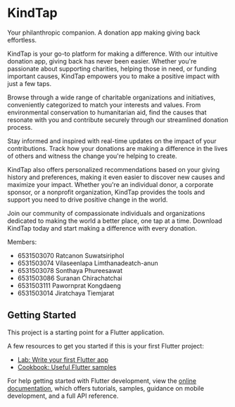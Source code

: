 # KindTap

Your philanthropic companion. A donation app making giving back effortless.

KindTap is your go-to platform for making a difference. With our intuitive donation app, giving back has never been easier. Whether you're passionate about supporting charities, helping those in need, or funding important causes, KindTap empowers you to make a positive impact with just a few taps.

Browse through a wide range of charitable organizations and initiatives, conveniently categorized to match your interests and values. From environmental conservation to humanitarian aid, find the causes that resonate with you and contribute securely through our streamlined donation process.

Stay informed and inspired with real-time updates on the impact of your contributions. Track how your donations are making a difference in the lives of others and witness the change you're helping to create.

KindTap also offers personalized recommendations based on your giving history and preferences, making it even easier to discover new causes and maximize your impact. Whether you're an individual donor, a corporate sponsor, or a nonprofit organization, KindTap provides the tools and support you need to drive positive change in the world.

Join our community of compassionate individuals and organizations dedicated to making the world a better place, one tap at a time. Download KindTap today and start making a difference with every donation.

Members:
- 6531503070 Ratcanon Suwatsiriphol
- 6531503074 Vilaseenlapa Limthanadeatch-anun
- 6531503078 Sonthaya Phureesawat
- 6531503086 Suranan Chirachatchai
- 6531503111 Pawornprat Kongdaeng
- 6531503014 Jiratchaya Tiemjarat

## Getting Started

This project is a starting point for a Flutter application.

A few resources to get you started if this is your first Flutter project:

- [Lab: Write your first Flutter app](https://docs.flutter.dev/get-started/codelab)
- [Cookbook: Useful Flutter samples](https://docs.flutter.dev/cookbook)

For help getting started with Flutter development, view the
[online documentation](https://docs.flutter.dev/), which offers tutorials,
samples, guidance on mobile development, and a full API reference.
